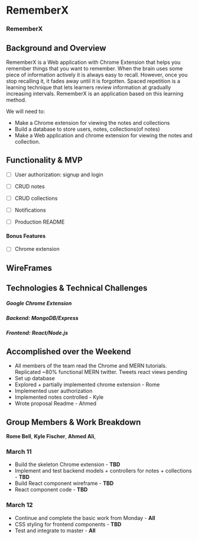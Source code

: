 # RememberX

### RememberX

## Background and Overview

RememberX is a Web application with Chrome Extension that helps you remember things that you want to remember.
When the brain uses some piece of information actively it is always easy to recall. However, once you stop recalling it, it fades away until it is forgotten. Spaced repetition is a learning technique that lets learners review information at gradually increasing intervals.
RememberX is an application based on this learning method.

We will need to: 
  * Make a Chrome extension for viewing the notes and collections
  * Build a database to store users, notes, collections(of notes)
  * Make a Web application and chrome extension for viewing the notes and collection. 

## Functionality & MVP

   - [ ] User authorization: signup and login
   - [ ] CRUD notes 
   - [ ] CRUD collections
   - [ ] Notifications
   - [ ] Production README


#### Bonus Features
   - [ ] Chrome extension  

## WireFrames


## Technologies & Technical Challenges

  ##### Google Chrome Extension
  ##### Backend: MongoDB/Express
  ##### Frontend: React/Node.js 


## Accomplished over the Weekend

  - All members of the team read the Chrome and MERN tutorials. Replicated ~80% functional MERN twitter. Tweets react views pending
  - Set up database
  - Explored + partially implemented chrome extension - Rome
  - Implemented user authorization  
  - Implemented notes controlled - Kyle
  - Wrote proposal Readme - Ahmed


## Group Members & Work Breakdown

**Rome Bell**,
**Kyle Fischer**,
**Ahmed Ali**,


### March 11
  - Build the skeleton Chrome extension - **TBD**
  - Implement and test backend models + controllers for notes + collections - **TBD**
  - Build React component wireframe - **TBD**
  - React component code - **TBD**


### March 12
  - Continue and complete the basic work from Monday - **All**
  - CSS styling for frontend components - **TBD**
  - Test and integrate to master - **All**




